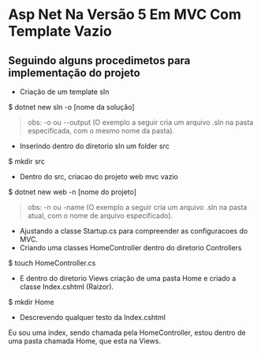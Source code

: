 # Asp Net Na Versão 5 Em MVC Com Template Vazio

## Seguindo alguns procedimetos para implementação do projeto

- Criação de um template sln

$ dotnet new sln -o [nome da solução]
    
> obs: -o ou --output (O exemplo a seguir cria um arquivo .sln na pasta especificada, com o mesmo nome da pasta).

- Inserindo dentro do diretorio sln um folder src

$ mkdir src

- Dentro do src, criacao do projeto web mvc vazio

$ dotnet new web -n [nome do projeto]

> obs: -n ou -name (O exemplo a seguir cria um arquivo .sln na pasta atual, com o nome de arquivo especificado).

- Ajustando a classe Startup.cs para compreender as configuracoes do MVC.
- Criando uma classes HomeController dentro do diretorio Controllers

$ touch HomeController.cs

- E dentro do diretorio Views criação de uma pasta Home e criado a classe Index.cshtml (Raizor).

$ mkdir Home

- Descrevendo qualquer testo da Index.cshtml

Eu sou uma index, sendo chamada pela HomeController, estou dentro de uma pasta chamada Home, que esta na Views.